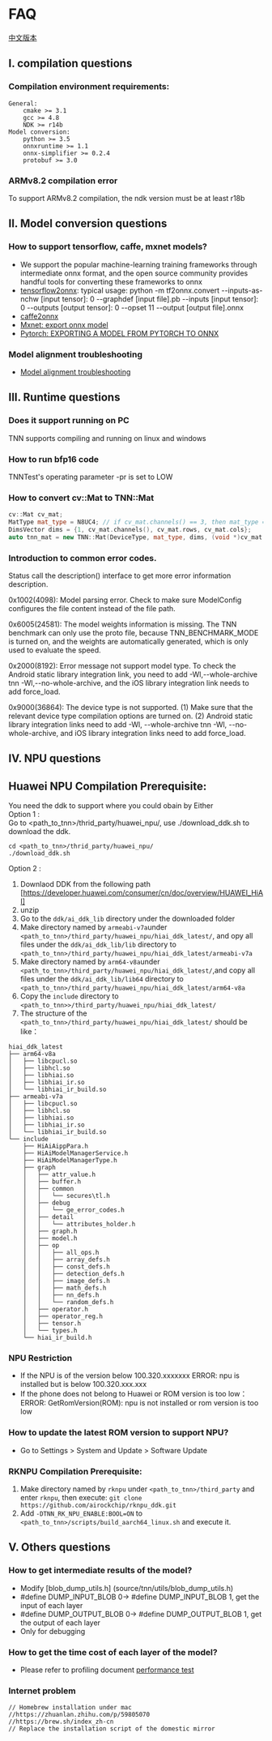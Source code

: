 # FAQ

[中文版本](../cn/faq.md)

## I. compilation questions

### Compilation environment requirements:
    General:  
        cmake >= 3.1  
        gcc >= 4.8  
        NDK >= r14b  
    Model conversion:  
        python >= 3.5  
        onnxruntime >= 1.1  
        onnx-simplifier >= 0.2.4  
        protobuf >= 3.0  
 
### ARMv8.2 compilation error
To support ARMv8.2 compilation, the ndk version must be at least r18b
        
## II. Model conversion questions

### How to support tensorflow, caffe, mxnet models?
* We support the popular machine-learning training frameworks through intermediate onnx format, and the open source community provides handful tools for converting these frameworks to onnx
* [tensorflow2onnx](https://github.com/onnx/tensorflow-onnx): typical usage: python -m tf2onnx.convert --inputs-as-nchw [input tensor]: 0 --graphdef [input file].pb --inputs [input tensor]: 0 --outputs [output tensor]: 0 --opset 11 --output [output file].onnx
* [caffe2onnx](./user/caffe2tnn_en.md)
* [Mxnet: export onnx model](https://mxnet.apache.org/api/python/docs/tutorials/deploy/export/onnx.html)
* [Pytorch: EXPORTING A MODEL FROM PYTORCH TO ONNX](https://pytorch.org/tutorials/advanced/super_resolution_with_onnxruntime.html)

### Model alignment troubleshooting
* [Model alignment troubleshooting](./model_align_en.md) 

## III. Runtime questions

### Does it support running on PC
TNN supports compiling and running on linux and windows

### How to run bfp16 code
TNNTest's operating parameter -pr is set to LOW

### How to convert cv::Mat to TNN::Mat
```cpp
cv::Mat cv_mat;
MatType mat_type = N8UC4; // if cv_mat.channels() == 3, then mat_type = N8UC3.
DimsVector dims = {1, cv_mat.channels(), cv_mat.rows, cv_mat.cols};
auto tnn_mat = new TNN::Mat(DeviceType, mat_type, dims, (void *)cv_mat.ptr);
```

### Introduction to common error codes.
Status call the description() interface to get more error information description.  

0x1002(4098): Model parsing error. Check to make sure ModelConfig configures the file content instead of the file path.  

0x6005(24581): The model weights information is missing. The TNN benchmark can only use the proto file, because TNN_BENCHMARK_MODE is turned on, and the weights are automatically generated, which is only used to evaluate the speed.  

0x2000(8192): Error message not support model type. To check the Android static library integration link, you need to add -Wl,--whole-archive tnn -Wl,--no-whole-archive, and the iOS library integration link needs to add force_load.  

0x9000(36864): The device type is not supported. (1) Make sure that the relevant device type compilation options are turned on. (2) Android static library integration links need to add -Wl, --whole-archive tnn -Wl, --no-whole-archive, and iOS library integration links need to add force_load.  

## IV. NPU questions

## Huawei NPU Compilation Prerequisite:
You need the ddk to support where you could obain by 
Either   
Option 1 :  
Go to <path_to_tnn>/thrid_party/huawei_npu/, use ./download_ddk.sh to download the ddk.  
````
cd <path_to_tnn>/thrid_party/huawei_npu/
./download_ddk.sh 
````
Option 2 :
1. Downlaod DDK from the following path [https://developer.huawei.com/consumer/cn/doc/overview/HUAWEI_HiAI]  
2. unzip  
3. Go to the `ddk/ai_ddk_lib` directory under the downloaded folder   
4. Make directory named by `armeabi-v7a`under  `<path_to_tnn>/third_party/huawei_npu/hiai_ddk_latest/`, and opy all files under the `ddk/ai_ddk_lib/lib` directory to `<path_to_tnn>/third_party/huawei_npu/hiai_ddk_latest/armeabi-v7a`  
5.  Make directory named by `arm64-v8a`under  `<path_to_tnn>/third_party/huawei_npu/hiai_ddk_latest/`,and copy all files under the `ddk/ai_ddk_lib/lib64` directory to  `<path_to_tnn>/third_party/huawei_npu/hiai_ddk_latest/arm64-v8a`    
6. Copy the `include` directory to `<path_to_tnn>>/third_party/huawei_npu/hiai_ddk_latest/`  
7. The structure of the `<path_to_tnn>/third_party/huawei_npu/hiai_ddk_latest/` should be like：  

```
hiai_ddk_latest
├── arm64-v8a 
│   ├── libcpucl.so 
│   ├── libhcl.so
│   ├── libhiai.so
│   ├── libhiai_ir.so
│   └── libhiai_ir_build.so
├── armeabi-v7a
│   ├── libcpucl.so
│   ├── libhcl.so
│   ├── libhiai.so
│   ├── libhiai_ir.so
│   └── libhiai_ir_build.so
└── include
    ├── HiAiAippPara.h
    ├── HiAiModelManagerService.h
    ├── HiAiModelManagerType.h
    ├── graph
    │   ├── attr_value.h
    │   ├── buffer.h
    │   ├── common
    │   │   └── secures\tl.h
    │   ├── debug
    │   │   └── ge_error_codes.h
    │   ├── detail
    │   │   └── attributes_holder.h
    │   ├── graph.h
    │   ├── model.h
    │   ├── op
    │   │   ├── all_ops.h
    │   │   ├── array_defs.h
    │   │   ├── const_defs.h
    │   │   ├── detection_defs.h
    │   │   ├── image_defs.h
    │   │   ├── math_defs.h
    │   │   ├── nn_defs.h
    │   │   └── random_defs.h
    │   ├── operator.h
    │   ├── operator_reg.h
    │   ├── tensor.h 
    │   └── types.h
    └── hiai_ir_build.h
```

### NPU Restriction
* If the NPU is of the version below 100.320.xxxxxxx
  ERROR: npu is installed but is below 100.320.xxx.xxx
* If the phone does not belong to Huawei or ROM version is too low：
  ERROR: GetRomVersion(ROM): npu is not installed or rom version is too low
  
### How to update the latest ROM version to support NPU?
* Go to Settings > System and Update > Software Update
    
### RKNPU Compilation Prerequisite:
1. Make directory named by `rknpu` under `<path_to_tnn>/third_party` and enter `rknpu`, then execute: `git clone https://github.com/airockchip/rknpu_ddk.git`
2. Add `-DTNN_RK_NPU_ENABLE:BOOL=ON` to `<path_to_tnn>/scripts/build_aarch64_linux.sh` and execute it.


## V. Others questions

### How to get intermediate results of the model?
* Modify [blob_dump_utils.h] (source/tnn/utils/blob_dump_utils.h)
*   \#define DUMP_INPUT_BLOB 0-> #define DUMP_INPUT_BLOB 1, get the input of each layer
*   \#define DUMP_OUTPUT_BLOB 0-> #define DUMP_OUTPUT_BLOB 1, get the output of each layer
* Only for debugging

### How to get the time cost of each layer of the model?
* Please refer to profiling document [performance test](./development/profiling_en.md)

### Internet problem
```text
// Homebrew installation under mac
//https://zhuanlan.zhihu.com/p/59805070
//https://brew.sh/index_zh-cn
// Replace the installation script of the domestic mirror
```
